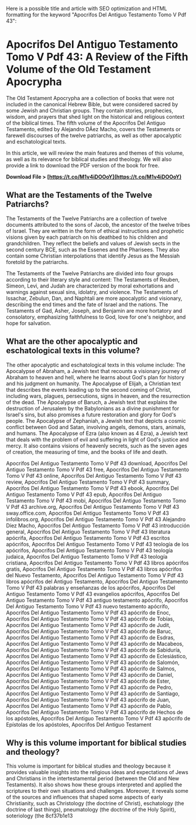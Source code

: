 Here is a possible title and article with SEO optimization and HTML formatting for the keyword "Apocrifos Del Antiguo Testamento Tomo V Pdf 43":  
# Apocrifos Del Antiguo Testamento Tomo V Pdf 43: A Review of the Fifth Volume of the Old Testament Apocrypha
 
The Old Testament Apocrypha are a collection of books that were not included in the canonical Hebrew Bible, but were considered sacred by some Jewish and Christian groups. They contain stories, prophecies, wisdom, and prayers that shed light on the historical and religious context of the biblical times. The fifth volume of the Apocrifos Del Antiguo Testamento, edited by Alejandro DÃ­ez Macho, covers the Testaments or farewell discourses of the twelve patriarchs, as well as other apocalyptic and eschatological texts.
 
In this article, we will review the main features and themes of this volume, as well as its relevance for biblical studies and theology. We will also provide a link to download the PDF version of the book for free.
 
**Download File > [https://t.co/M1v4iDOOoY](https://t.co/M1v4iDOOoY)**


 
## What are the Testaments of the Twelve Patriarchs?
 
The Testaments of the Twelve Patriarchs are a collection of twelve documents attributed to the sons of Jacob, the ancestor of the twelve tribes of Israel. They are written in the form of ethical instructions and prophetic visions given by each patriarch on his deathbed to his children and grandchildren. They reflect the beliefs and values of Jewish sects in the second century BCE, such as the Essenes and the Pharisees. They also contain some Christian interpolations that identify Jesus as the Messiah foretold by the patriarchs.
 
The Testaments of the Twelve Patriarchs are divided into four groups according to their literary style and content: The Testaments of Reuben, Simeon, Levi, and Judah are characterized by moral exhortations and warnings against sexual sins, idolatry, and violence. The Testaments of Issachar, Zebulun, Dan, and Naphtali are more apocalyptic and visionary, describing the end times and the fate of Israel and the nations. The Testaments of Gad, Asher, Joseph, and Benjamin are more hortatory and consolatory, emphasizing faithfulness to God, love for one's neighbor, and hope for salvation.
 
## What are the other apocalyptic and eschatological texts in this volume?
 
The other apocalyptic and eschatological texts in this volume include: The Apocalypse of Abraham, a Jewish text that recounts a visionary journey of Abraham to heaven and hell, where he learns about God's plan for history and his judgment on humanity. The Apocalypse of Elijah, a Christian text that describes the events leading up to the second coming of Christ, including wars, plagues, persecutions, signs in heaven, and the resurrection of the dead. The Apocalypse of Baruch, a Jewish text that explains the destruction of Jerusalem by the Babylonians as a divine punishment for Israel's sins, but also promises a future restoration and glory for God's people. The Apocalypse of Zephaniah, a Jewish text that depicts a cosmic conflict between God and Satan, involving angels, demons, stars, animals, and humans. The Apocalypse of Ezra (also known as 4 Ezra), a Jewish text that deals with the problem of evil and suffering in light of God's justice and mercy. It also contains visions of heavenly secrets, such as the seven ages of creation, the measuring of time, and the books of life and death.
 
Apocrifos Del Antiguo Testamento Tomo V Pdf 43 download,  Apocrifos Del Antiguo Testamento Tomo V Pdf 43 free,  Apocrifos Del Antiguo Testamento Tomo V Pdf 43 online,  Apocrifos Del Antiguo Testamento Tomo V Pdf 43 review,  Apocrifos Del Antiguo Testamento Tomo V Pdf 43 summary,  Apocrifos Del Antiguo Testamento Tomo V Pdf 43 ebook,  Apocrifos Del Antiguo Testamento Tomo V Pdf 43 epub,  Apocrifos Del Antiguo Testamento Tomo V Pdf 43 mobi,  Apocrifos Del Antiguo Testamento Tomo V Pdf 43 archive.org,  Apocrifos Del Antiguo Testamento Tomo V Pdf 43 sway.office.com,  Apocrifos Del Antiguo Testamento Tomo V Pdf 43 infolibros.org,  Apocrifos Del Antiguo Testamento Tomo V Pdf 43 Alejandro Díez Macho,  Apocrifos Del Antiguo Testamento Tomo V Pdf 43 introducción general,  Apocrifos Del Antiguo Testamento Tomo V Pdf 43 literatura apócrifa,  Apocrifos Del Antiguo Testamento Tomo V Pdf 43 escritos apócrifos,  Apocrifos Del Antiguo Testamento Tomo V Pdf 43 teología de los apócrifos,  Apocrifos Del Antiguo Testamento Tomo V Pdf 43 teología judaica,  Apocrifos Del Antiguo Testamento Tomo V Pdf 43 teología cristiana,  Apocrifos Del Antiguo Testamento Tomo V Pdf 43 libros apócrifos gratis,  Apocrifos Del Antiguo Testamento Tomo V Pdf 43 libros apócrifos del Nuevo Testamento,  Apocrifos Del Antiguo Testamento Tomo V Pdf 43 libros apócrifos del Antiguo Testamento,  Apocrifos Del Antiguo Testamento Tomo V Pdf 43 palabras y enseñanzas de los apócrifos,  Apocrifos Del Antiguo Testamento Tomo V Pdf 43 evangelios apócrifos,  Apocrifos Del Antiguo Testamento Tomo V Pdf 43 antiguo testamento apócrifo,  Apocrifos Del Antiguo Testamento Tomo V Pdf 43 nuevo testamento apócrifo,  Apocrifos Del Antiguo Testamento Tomo V Pdf 43 apócrifo de Enoc,  Apocrifos Del Antiguo Testamento Tomo V Pdf 43 apócrifo de Tobías,  Apocrifos Del Antiguo Testamento Tomo V Pdf 43 apócrifo de Judit,  Apocrifos Del Antiguo Testamento Tomo V Pdf 43 apócrifo de Baruc,  Apocrifos Del Antiguo Testamento Tomo V Pdf 43 apócrifo de Esdras,  Apocrifos Del Antiguo Testamento Tomo V Pdf 43 apócrifo de Macabeos,  Apocrifos Del Antiguo Testamento Tomo V Pdf 43 apócrifo de Sabiduría,  Apocrifos Del Antiguo Testamento Tomo V Pdf 43 apócrifo de Eclesiástico,  Apocrifos Del Antiguo Testamento Tomo V Pdf 43 apócrifo de Salomón,  Apocrifos Del Antiguo Testamento Tomo V Pdf 43 apócrifo de Salmos,  Apocrifos Del Antiguo Testamento Tomo V Pdf 43 apócrifo de Daniel,  Apocrifos Del Antiguo Testamento Tomo V Pdf 43 apócrifo de Ester,  Apocrifos Del Antiguo Testamento Tomo V Pdf 43 apócrifo de Pedro,  Apocrifos Del Antiguo Testamento Tomo V Pdf 43 apócrifo de Santiago,  Apocrifos Del Antiguo Testamento Tomo V Pdf 43 apócrifo de Juan,  Apocrifos Del Antiguo Testamento Tomo V Pdf 43 apócrifo de Pablo,  Apocrifos Del Antiguo Testamento Tomo V Pdf 43 apócrifo de Hechos de los apóstoles,  Apocrifos Del Antiguo Testamento Tomo V Pdf 43 apócrifo de Epístolas de los apóstoles,  Apocrifos Del Antiguo Testament
 
## Why is this volume important for biblical studies and theology?
 
This volume is important for biblical studies and theology because it provides valuable insights into the religious ideas and expectations of Jews and Christians in the intertestamental period (between the Old and New Testaments). It also shows how these groups interpreted and applied the scriptures to their own situations and challenges. Moreover, it reveals some of the sources and influences that shaped some aspects of early Christianity, such as Christology (the doctrine of Christ), eschatology (the doctrine of last things), pneumatology (the doctrine of the Holy Spirit), soteriology (the
 8cf37b1e13
 
